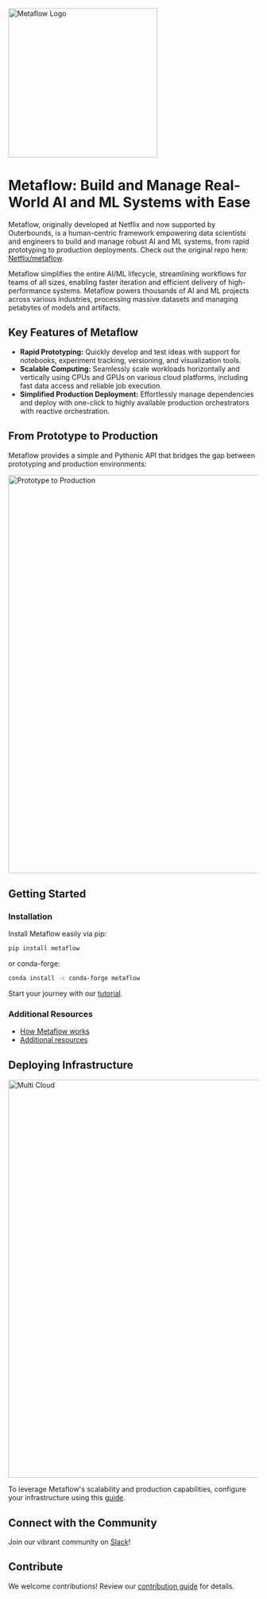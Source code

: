 <!-- Metaflow Logo -->
<img src="https://user-images.githubusercontent.com/763451/89453116-96a57e00-d713-11ea-9fa6-82b29d4d6eff.png" alt="Metaflow Logo" width="300px">

# Metaflow: Build and Manage Real-World AI and ML Systems with Ease

Metaflow, originally developed at Netflix and now supported by Outerbounds, is a human-centric framework empowering data scientists and engineers to build and manage robust AI and ML systems, from rapid prototyping to production deployments. Check out the original repo here: [Netflix/metaflow](https://github.com/Netflix/metaflow).

Metaflow simplifies the entire AI/ML lifecycle, streamlining workflows for teams of all sizes, enabling faster iteration and efficient delivery of high-performance systems. Metaflow powers thousands of AI and ML projects across various industries, processing massive datasets and managing petabytes of models and artifacts.

## Key Features of Metaflow

*   **Rapid Prototyping:** Quickly develop and test ideas with support for notebooks, experiment tracking, versioning, and visualization tools.
*   **Scalable Computing:** Seamlessly scale workloads horizontally and vertically using CPUs and GPUs on various cloud platforms, including fast data access and reliable job execution.
*   **Simplified Production Deployment:** Effortlessly manage dependencies and deploy with one-click to highly available production orchestrators with reactive orchestration.

## From Prototype to Production

Metaflow provides a simple and Pythonic API that bridges the gap between prototyping and production environments:

<img src="./docs/prototype-to-prod.png" width="800px" alt="Prototype to Production">

## Getting Started

### Installation

Install Metaflow easily via pip:

```bash
pip install metaflow
```

or conda-forge:

```bash
conda install -c conda-forge metaflow
```

Start your journey with our [tutorial](https://docs.metaflow.org/getting-started/tutorials).

### Additional Resources

*   [How Metaflow works](https://docs.metaflow.org/metaflow/basics)
*   [Additional resources](https://docs.metaflow.org/introduction/metaflow-resources)

## Deploying Infrastructure

<img src="./docs/multicloud.png" width="800px" alt="Multi Cloud">

To leverage Metaflow's scalability and production capabilities, configure your infrastructure using this [guide](https://outerbounds.com/engineering/welcome/).

## Connect with the Community

Join our vibrant community on [Slack](http://slack.outerbounds.co/)!

## Contribute

We welcome contributions! Review our [contribution guide](https://docs.metaflow.org/introduction/contributing-to-metaflow) for details.